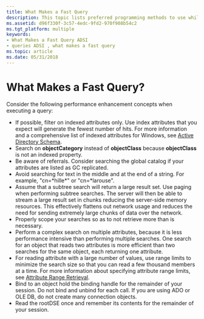 ```yaml
---
title: What Makes a Fast Query
description: This topic lists preferred programming methods to use while querying a directory.
ms.assetid: d96f330f-3c57-4edc-9fd2-970f908b54c2
ms.tgt_platform: multiple
keywords:
- What Makes a Fast Query ADSI
- queries ADSI , what makes a fast query
ms.topic: article
ms.date: 05/31/2018
---
```


# What Makes a Fast Query?

Consider the following performance enhancement concepts when executing a query:

-   If possible, filter on indexed attributes only. Use index attributes that you expect will generate the fewest number of hits. For more information and a comprehensive list of indexed attributes for Windows, see [Active Directory Schema](https://msdn.microsoft.com/library/ms675085).
-   Search on **objectCategory** instead of **objectClass** because **objectClass** is not an indexed property.
-   Be aware of referrals. Consider searching the global catalog if your attributes are listed as GC replicated.
-   Avoid searching for text in the middle and at the end of a string. For example, "cn=\*hille\*" or "cn=\*larouse".
-   Assume that a subtree search will return a large result set. Use paging when performing subtree searches. The server will then be able to stream a large result set in chunks reducing the server-side memory resources. This effectively flattens out network usage and reduces the need for sending extremely large chunks of data over the network.
-   Properly scope your searches so as to not retrieve more than is necessary.
-   Perform a complex search on multiple attributes, because it is less performance intensive than performing multiple searches. One search for an object that reads two attributes is more efficient than two searches for the same object, each returning one attribute.
-   For reading attribute with a large number of values, use range limits to minimize the search size so that you can read a few thousand members at a time. For more information about specifying attribute range limits, see [Attribute Range Retrieval](attribute-range-retrieval.md).
-   Bind to an object hold the binding handle for the remainder of your session. Do not bind and unbind for each call. If you are using ADO or OLE DB, do not create many connection objects.
-   Read the rootDSE once and remember its contents for the remainder of your session.

 

 




